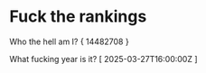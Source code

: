 # Fuck the rankings

Who the hell am I?
{ 14482708 }

What fucking year is it?
[ 2025-03-27T16:00:00Z ]
